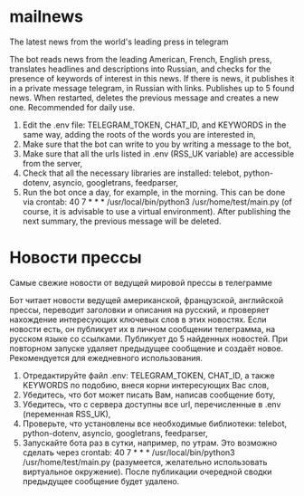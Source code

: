 # mailnews
The latest news from the world's leading press in telegram

The bot reads news from the leading American, French, English press, translates headlines and descriptions into Russian, and checks for the presence of keywords of interest in this news. If there is news, it publishes it in a private message telegram, in Russian with links. Publishes up to 5 found news. When restarted, deletes the previous message and creates a new one. Recommended for daily use.

1. Edit the .env file: TELEGRAM_TOKEN, CHAT_ID, and KEYWORDS in the same way, adding the roots of the words you are interested in,
2. Make sure that the bot can write to you by writing a message to the bot,
3. Make sure that all the urls listed in .env (RSS_UK variable) are accessible from the server,
4. Check that all the necessary libraries are installed: telebot, python-dotenv, asyncio, googletrans, feedparser,
5. Run the bot once a day, for example, in the morning. This can be done via crontab: 40 7 * * * /usr/local/bin/python3 /usr/home/test/main.py (of course, it is advisable to use a virtual environment). After publishing the next summary, the previous message will be deleted.

# Новости прессы
Самые свежие новости от ведущей мировой прессы в телеграмме

Бот читает новости ведущей американской, французской, английской прессы, переводит заголовки и описания на русский, и проверяет нахождение интересующих ключевых слов в этих новостях. Если новости есть, он публикует их в личном сообщении телеграмма, на русском языке со ссылками. Публикует до 5 найденных новостей. При повторном запуске удаляет предыдущее сообщение и создаёт новое. Рекомендуется для ежедневного использования.

1. Отредактируйте файл .env: TELEGRAM_TOKEN, CHAT_ID, а также KEYWORDS по подобию, внеся корни интересующих Вас слов,
2. Убедитесь, что бот может писать Вам, написав сообщение боту,
3. Убедитесь, что с сервера доступны все url, перечисленные в .env (переменная RSS_UK),
4. Проверьте, что установлены все необходимые библиотеки: telebot, python-dotenv, asyncio, googletrans, feedparser,
5. Запускайте бота раз в сутки, например, по утрам. Это возможно сделать через crontab: 40 7 * * * /usr/local/bin/python3 /usr/home/test/main.py (разумеется, желательно использовать виртуальное окружение). После публикации очередной сводки предыдущее сообщение будет удалено.
